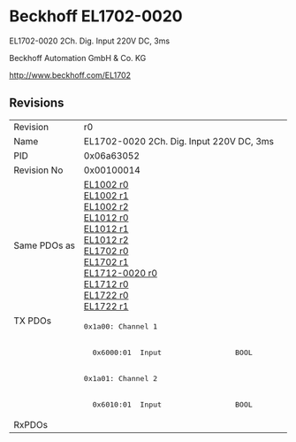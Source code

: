# Beckhoff EL1702-0020

EL1702-0020 2Ch. Dig. Input 220V DC, 3ms

Beckhoff Automation GmbH & Co. KG

http://www.beckhoff.com/EL1702

## Revisions
<table>
<tr>
<td>Revision</td>
<td>r0</td>
</tr>
<tr>
<td>Name</td>
<td>EL1702-0020 2Ch. Dig. Input 220V DC, 3ms</td>
</tr>
<tr>
<td>PID</td>
<td>0x06a63052</td>
</tr>
<tr>
<td>Revision No</td>
<td>0x00100014</td>
</tr>
<tr>
<td>Same PDOs as</td>
<td><a href="EL1002.md">EL1002 r0</a><br/><a href="EL1002.md">EL1002 r1</a><br/><a href="EL1002.md">EL1002 r2</a><br/><a href="EL1012.md">EL1012 r0</a><br/><a href="EL1012.md">EL1012 r1</a><br/><a href="EL1012.md">EL1012 r2</a><br/><a href="EL1702.md">EL1702 r0</a><br/><a href="EL1702.md">EL1702 r1</a><br/><a href="EL1712-0020.md">EL1712-0020 r0</a><br/><a href="EL1712.md">EL1712 r0</a><br/><a href="EL1722.md">EL1722 r0</a><br/><a href="EL1722.md">EL1722 r1</a></td>
</tr>
<tr>
<td rowspan=4 valign=top>TX PDOs</td>
<td><pre>0x1a00: Channel 1</pre></td>
<td></td>
</tr>
<tr>
<td><pre>  0x6000:01  Input                 BOOL</pre></td>
</tr>
<tr>
<td><pre>0x1a01: Channel 2</pre></td>
</tr>
<tr>
<td><pre>  0x6010:01  Input                 BOOL</pre></td>
</tr>
<tr>
<td>RxPDOs</td>
<td></td>
</tr>
</table>
